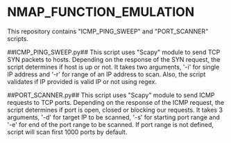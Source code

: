 # NMAP_FUNCTION_EMULATION
This repository contains "ICMP_PING_SWEEP" and "PORT_SCANNER" scripts.

##ICMP_PING_SWEEP.py##
This script uses "Scapy" module to send TCP SYN packets to hosts. Depending on the response of the SYN request, the script determines if host is up or not.
It takes two arguments, '-i' for single IP address and '-r' for range of an IP address to scan.
Also, the script validates if IP provided is valid IP or not using regex.


##PORT_SCANNER.py##
This script uses "Scapy" module to send ICMP requests to TCP ports. Depending on the response of the ICMP request, the script determines if port is open, closed or blocking our requests.
It takes 3 arguments, '-d' for target IP to be scanned, '-s' for starting port range and '-e' for end of the port range to be scanned.
If port range is not defined, script will scan first 1000 ports by default.


